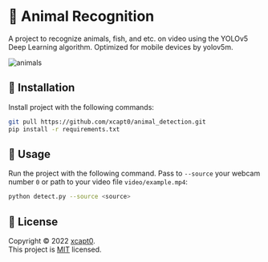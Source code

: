 # 🦁 Animal Recognition

A project to recognize animals, fish, and etc. on video using the YOLOv5 Deep Learning algorithm. Optimized for mobile devices by yolov5m.

![animals](https://user-images.githubusercontent.com/70326958/153389749-8b1c7374-e6ee-423a-9540-8e71e71d18ec.gif)

## 🔑 Installation
Install project with the following commands:
```sh
git pull https://github.com/xcapt0/animal_detection.git
pip install -r requirements.txt
```

## 🐎 Usage

Run the project with the following command. Pass to `--source` your webcam number `0` or path to your video file `video/example.mp4`:
```sh
python detect.py --source <source>
```

## 📝 License

Copyright © 2022 [xcapt0](https://github.com/xcapt0).<br />
This project is [MIT](https://github.com/xcapt0/animal_detection/blob/main/LICENSE) licensed.

